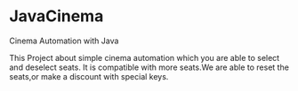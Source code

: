 # JavaCinema
Cinema Automation with Java

This Project about simple cinema automation which you are able to select and deselect seats.
It is compatible with more seats.We are able to reset the seats,or make a discount with special keys.
